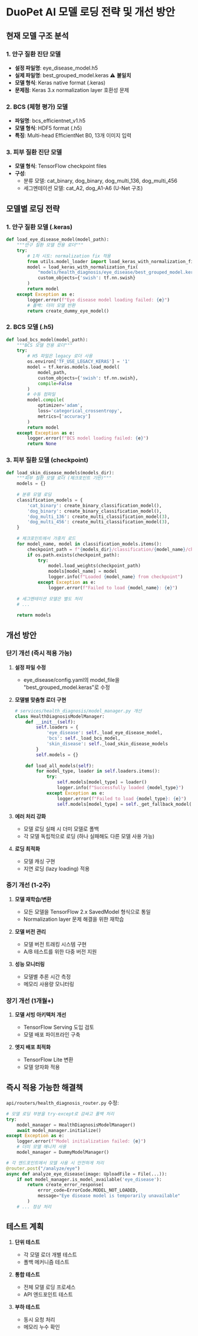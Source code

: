 # DuoPet AI 모델 로딩 전략 및 개선 방안

## 현재 모델 구조 분석

### 1. 안구 질환 진단 모델
- **설정 파일명**: eye_disease_model.h5
- **실제 파일명**: best_grouped_model.keras ⚠️ **불일치**
- **모델 형식**: Keras native format (.keras)
- **문제점**: Keras 3.x normalization layer 호환성 문제

### 2. BCS (체형 평가) 모델  
- **파일명**: bcs_efficientnet_v1.h5
- **모델 형식**: HDF5 format (.h5)
- **특징**: Multi-head EfficientNet B0, 13개 이미지 입력

### 3. 피부 질환 진단 모델
- **모델 형식**: TensorFlow checkpoint files
- **구성**:
  - 분류 모델: cat_binary, dog_binary, dog_multi_136, dog_multi_456
  - 세그멘테이션 모델: cat_A2, dog_A1-A6 (U-Net 구조)

## 모델별 로딩 전략

### 1. 안구 질환 모델 (.keras)

```python
def load_eye_disease_model(model_path):
    """안구 질환 모델 전용 로더"""
    try:
        # 1차 시도: normalization fix 적용
        from utils.model_loader import load_keras_with_normalization_fix
        model = load_keras_with_normalization_fix(
            "models/health_diagnosis/eye_disease/best_grouped_model.keras",
            custom_objects={'swish': tf.nn.swish}
        )
        return model
    except Exception as e:
        logger.error(f"Eye disease model loading failed: {e}")
        # 폴백: 더미 모델 반환
        return create_dummy_eye_model()
```

### 2. BCS 모델 (.h5)

```python
def load_bcs_model(model_path):
    """BCS 모델 전용 로더"""
    try:
        # H5 파일은 legacy 로더 사용
        os.environ['TF_USE_LEGACY_KERAS'] = '1'
        model = tf.keras.models.load_model(
            model_path,
            custom_objects={'swish': tf.nn.swish},
            compile=False
        )
        # 수동 컴파일
        model.compile(
            optimizer='adam',
            loss='categorical_crossentropy',
            metrics=['accuracy']
        )
        return model
    except Exception as e:
        logger.error(f"BCS model loading failed: {e}")
        return None
```

### 3. 피부 질환 모델 (checkpoint)

```python
def load_skin_disease_models(models_dir):
    """피부 질환 모델 로더 (체크포인트 기반)"""
    models = {}
    
    # 분류 모델 로딩
    classification_models = {
        'cat_binary': create_binary_classification_model(),
        'dog_binary': create_binary_classification_model(),
        'dog_multi_136': create_multi_classification_model(3),
        'dog_multi_456': create_multi_classification_model(3),
    }
    
    # 체크포인트에서 가중치 로드
    for model_name, model in classification_models.items():
        checkpoint_path = f"{models_dir}/classification/{model_name}/checkpoint"
        if os.path.exists(checkpoint_path):
            try:
                model.load_weights(checkpoint_path)
                models[model_name] = model
                logger.info(f"Loaded {model_name} from checkpoint")
            except Exception as e:
                logger.error(f"Failed to load {model_name}: {e}")
    
    # 세그멘테이션 모델은 별도 처리
    # ...
    
    return models
```

## 개선 방안

### 단기 개선 (즉시 적용 가능)

1. **설정 파일 수정**
   - eye_disease/config.yaml의 model_file을 "best_grouped_model.keras"로 수정

2. **모델별 맞춤형 로더 구현**
   ```python
   # services/health_diagnosis/model_manager.py 개선
   class HealthDiagnosisModelManager:
       def __init__(self):
           self.loaders = {
               'eye_disease': self._load_eye_disease_model,
               'bcs': self._load_bcs_model,
               'skin_disease': self._load_skin_disease_models
           }
           self.models = {}
       
       def load_all_models(self):
           for model_type, loader in self.loaders.items():
               try:
                   self.models[model_type] = loader()
                   logger.info(f"Successfully loaded {model_type}")
               except Exception as e:
                   logger.error(f"Failed to load {model_type}: {e}")
                   self.models[model_type] = self._get_fallback_model(model_type)
   ```

3. **에러 처리 강화**
   - 모델 로딩 실패 시 더미 모델로 폴백
   - 각 모델 독립적으로 로딩 (하나 실패해도 다른 모델 사용 가능)

4. **로딩 최적화**
   - 모델 캐싱 구현
   - 지연 로딩 (lazy loading) 적용

### 중기 개선 (1-2주)

1. **모델 재학습/변환**
   - 모든 모델을 TensorFlow 2.x SavedModel 형식으로 통일
   - Normalization layer 문제 해결을 위한 재학습

2. **모델 버전 관리**
   - 모델 버전 트래킹 시스템 구현
   - A/B 테스트를 위한 다중 버전 지원

3. **성능 모니터링**
   - 모델별 추론 시간 측정
   - 메모리 사용량 모니터링

### 장기 개선 (1개월+)

1. **모델 서빙 아키텍처 개선**
   - TensorFlow Serving 도입 검토
   - 모델 배포 파이프라인 구축

2. **엣지 배포 최적화**
   - TensorFlow Lite 변환
   - 모델 양자화 적용

## 즉시 적용 가능한 해결책

`api/routers/health_diagnosis_router.py` 수정:

```python
# 모델 로딩 부분을 try-except로 감싸고 폴백 처리
try:
    model_manager = HealthDiagnosisModelManager()
    await model_manager.initialize()
except Exception as e:
    logger.error(f"Model initialization failed: {e}")
    # 더미 모델 매니저 사용
    model_manager = DummyModelManager()

# 각 엔드포인트에서 모델 사용 시 안전하게 처리
@router.post("/analyze/eye")
async def analyze_eye_disease(image: UploadFile = File(...)):
    if not model_manager.is_model_available('eye_disease'):
        return create_error_response(
            error_code=ErrorCode.MODEL_NOT_LOADED,
            message="Eye disease model is temporarily unavailable"
        )
    # ... 정상 처리
```

## 테스트 계획

1. **단위 테스트**
   - 각 모델 로더 개별 테스트
   - 폴백 메커니즘 테스트

2. **통합 테스트**
   - 전체 모델 로딩 프로세스
   - API 엔드포인트 테스트

3. **부하 테스트**
   - 동시 요청 처리
   - 메모리 누수 확인
